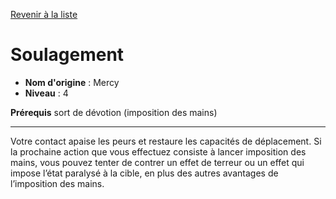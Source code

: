 [Revenir à la liste](..)

# Soulagement

 * **Nom d'origine** : Mercy
 * **Niveau** : 4


<p><strong>Prérequis</strong> sort de dévotion (imposition des mains)</p>
<hr>
<p>Votre contact apaise les peurs et restaure les capacités de déplacement. Si la prochaine action que vous effectuez consiste à lancer imposition des mains, vous pouvez tenter de contrer un effet de terreur ou un effet qui impose l’état paralysé à la cible, en plus des autres avantages de l’imposition des mains.</p>